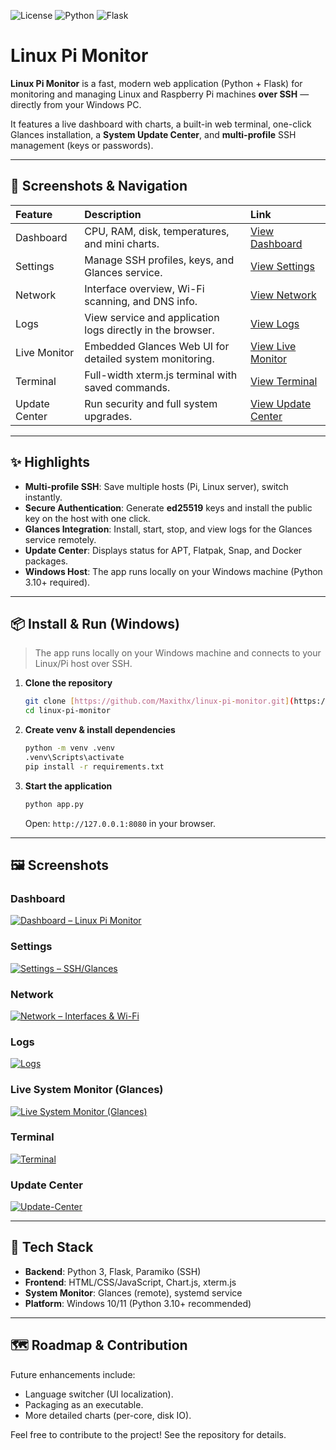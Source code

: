 ![License](https://img.shields.io/badge/license-MIT-blue.svg)
![Python](https://img.shields.io/badge/Python-3.10%2B-informational)
![Flask](https://img.shields.io/badge/Flask-2.x-black)

# Linux Pi Monitor

**Linux Pi Monitor** is a fast, modern web application (Python + Flask) for monitoring and managing Linux and Raspberry Pi machines **over SSH** — directly from your Windows PC.

It features a live dashboard with charts, a built-in web terminal, one-click Glances installation, a **System Update Center**, and **multi-profile** SSH management (keys or passwords).

---

## 📸 Screenshots & Navigation

| Feature | Description | Link |
| :--- | :--- | :--- |
| Dashboard | CPU, RAM, disk, temperatures, and mini charts. | [View Dashboard](#dashboard) |
| Settings | Manage SSH profiles, keys, and Glances service. | [View Settings](#settings) |
| Network | Interface overview, Wi-Fi scanning, and DNS info. | [View Network](#network) |
| Logs | View service and application logs directly in the browser. | [View Logs](#logs) |
| Live Monitor | Embedded Glances Web UI for detailed system monitoring. | [View Live Monitor](#live-system-glances) |
| Terminal | Full-width xterm.js terminal with saved commands. | [View Terminal](#terminal) |
| Update Center | Run security and full system upgrades. | [View Update Center](#update-center) |

---

## ✨ Highlights

- **Multi-profile SSH**: Save multiple hosts (Pi, Linux server), switch instantly.
- **Secure Authentication**: Generate **ed25519** keys and install the public key on the host with one click.
- **Glances Integration**: Install, start, stop, and view logs for the Glances service remotely.
- **Update Center**: Displays status for APT, Flatpak, Snap, and Docker packages.
- **Windows Host**: The app runs locally on your Windows machine (Python 3.10+ required).

---

## 📦 Install & Run (Windows)

> The app runs locally on your Windows machine and connects to your Linux/Pi host over SSH.

1.  **Clone the repository**
    ```bash
    git clone [https://github.com/Maxithx/linux-pi-monitor.git](https://github.com/Maxithx/linux-pi-monitor.git)
    cd linux-pi-monitor
    ```
2.  **Create venv & install dependencies**
    ```bash
    python -m venv .venv
    .venv\Scripts\activate
    pip install -r requirements.txt
    ```
3.  **Start the application**
    ```bash
    python app.py
    ```
    Open: `http://127.0.0.1:8080` in your browser.

---

## 🖼️ Screenshots


<a id="dashboard"></a>
### Dashboard
[![Dashboard – Linux Pi Monitor](docs/screenshots/image-1.png)](docs/screenshots/image-1.png)

<a id="settings"></a>
### Settings
[![Settings – SSH/Glances](docs/screenshots/image-2.png)](docs/screenshots/image-2.png)

<a id="network"></a>
### Network
[![Network – Interfaces & Wi-Fi](docs/screenshots/image-7.png)](docs/screenshots/image-7.png)

<a id="logs"></a>
### Logs
[![Logs](docs/screenshots/image-3.png)](docs/screenshots/image-3.png)

<a id="live-system-glances"></a>
### Live System Monitor (Glances)
[![Live System Monitor (Glances)](docs/screenshots/image-4.png)](docs/screenshots/image-4.png)

<a id="terminal"></a>
### Terminal
[![Terminal](docs/screenshots/image-5.png)](docs/screenshots/image-5.png)

<a id="update-center"></a>
### Update Center
[![Update-Center](docs/screenshots/image-6.png)](docs/screenshots/image-6.png)

---

## 🧰 Tech Stack

- **Backend**: Python 3, Flask, Paramiko (SSH)
- **Frontend**: HTML/CSS/JavaScript, Chart.js, xterm.js
- **System Monitor**: Glances (remote), systemd service
- **Platform**: Windows 10/11 (Python 3.10+ recommended)

---

## 🗺️ Roadmap & Contribution

Future enhancements include:
- Language switcher (UI localization).
- Packaging as an executable.
- More detailed charts (per-core, disk IO).

Feel free to contribute to the project! See the repository for details.